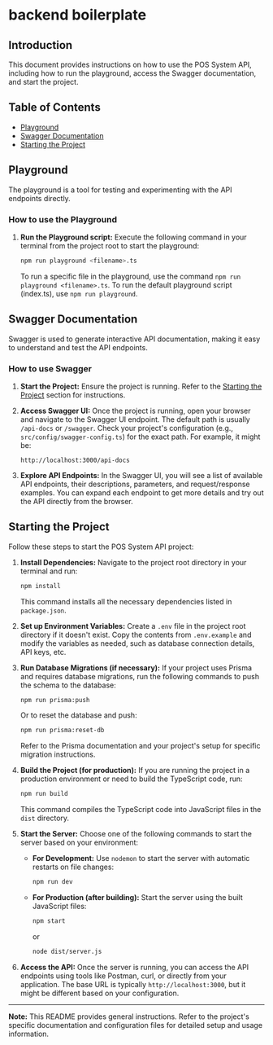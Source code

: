 # backend boilerplate

## Introduction

This document provides instructions on how to use the POS System API, including how to run the playground, access the Swagger documentation, and start the project.

## Table of Contents

- [Playground](#playground)
- [Swagger Documentation](#swagger-documentation)
- [Starting the Project](#starting-the-project)

## Playground

The playground is a tool for testing and experimenting with the API endpoints directly.

### How to use the Playground

1.  **Run the Playground script:**
    Execute the following command in your terminal from the project root to start the playground:

    ```bash
    npm run playground <filename>.ts
    ```
    To run a specific file in the playground, use the command `npm run playground <filename>.ts`. To run the default playground script (index.ts), use `npm run playground`.

## Swagger Documentation

Swagger is used to generate interactive API documentation, making it easy to understand and test the API endpoints.

### How to use Swagger

1.  **Start the Project:**
    Ensure the project is running. Refer to the [Starting the Project](#starting-the-project) section for instructions.

2.  **Access Swagger UI:**
    Once the project is running, open your browser and navigate to the Swagger UI endpoint. The default path is usually `/api-docs` or `/swagger`. Check your project's configuration (e.g., `src/config/swagger-config.ts`) for the exact path. For example, it might be:

    ```
    http://localhost:3000/api-docs
    ```

3.  **Explore API Endpoints:**
    In the Swagger UI, you will see a list of available API endpoints, their descriptions, parameters, and request/response examples. You can expand each endpoint to get more details and try out the API directly from the browser.

## Starting the Project

Follow these steps to start the POS System API project:

1.  **Install Dependencies:**
    Navigate to the project root directory in your terminal and run:

    ```bash
    npm install
    ```
    This command installs all the necessary dependencies listed in `package.json`.

2.  **Set up Environment Variables:**
    Create a `.env` file in the project root directory if it doesn't exist. Copy the contents from `.env.example` and modify the variables as needed, such as database connection details, API keys, etc.

3.  **Run Database Migrations (if necessary):**
    If your project uses Prisma and requires database migrations, run the following commands to push the schema to the database:

    ```bash
    npm run prisma:push
    ```
    Or to reset the database and push:
    ```bash
    npm run prisma:reset-db
    ```
    Refer to the Prisma documentation and your project's setup for specific migration instructions.

4.  **Build the Project (for production):**
    If you are running the project in a production environment or need to build the TypeScript code, run:

    ```bash
    npm run build
    ```
    This command compiles the TypeScript code into JavaScript files in the `dist` directory.

5.  **Start the Server:**
    Choose one of the following commands to start the server based on your environment:

    - **For Development:**
      Use `nodemon` to start the server with automatic restarts on file changes:
      ```bash
      npm run dev
      ```

    - **For Production (after building):**
      Start the server using the built JavaScript files:
      ```bash
      npm start
      ```
      or
      ```bash
      node dist/server.js
      ```

6.  **Access the API:**
    Once the server is running, you can access the API endpoints using tools like Postman, curl, or directly from your application. The base URL is typically `http://localhost:3000`, but it might be different based on your configuration.

---

**Note:** This README provides general instructions. Refer to the project's specific documentation and configuration files for detailed setup and usage information.
